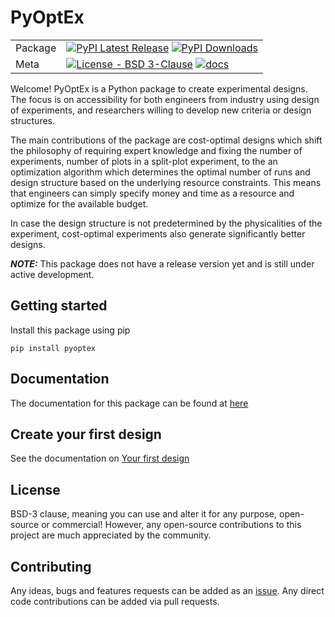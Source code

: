 # PyOptEx

| | |
| --- | --- |
| Package | [![PyPI Latest Release](https://img.shields.io/pypi/v/pyoptex.svg)](https://pypi.org/project/pyoptex/) [![PyPI Downloads](https://img.shields.io/pypi/dm/pyoptex.svg?label=PyPI%20downloads)](https://pypi.org/project/pyoptex/) |
| Meta | [![License - BSD 3-Clause](https://img.shields.io/pypi/l/pyoptex.svg)](https://github.com/mborn1/pyoptex/blob/main/LICENSE) [![docs](https://img.shields.io/readthedocs/pyoptex)](https://readthedocs.org/projects/pyoptex/badge/?version=latest) |

Welcome! PyOptEx is a Python package to create experimental designs.
The focus is on accessibility for both engineers from industry using design
of experiments, and researchers willing to develop new criteria or
design structures.

The main contributions of the package are cost-optimal designs which shift
the philosophy of requiring expert knowledge and fixing the number of experiments,
number of plots in a split-plot experiment, to the an optimization algorithm which
determines the optimal number of runs and design structure based on the
underlying resource constraints. This means that engineers can simply specify
money and time as a resource and optimize for the available budget.

In case the design structure is not predetermined by the physicalities of the
experiment, cost-optimal experiments also generate significantly better designs.

**_NOTE:_**  This package does not have a release version yet and is still under active development.

## Getting started

Install this package using pip

```
pip install pyoptex
```

## Documentation
The documentation for this package can be found at [here](https://pyoptex.readthedocs.io/en/latest/)

## Create your first design
See the documentation on [Your first design](https://pyoptex.readthedocs.io/en/latest/quickstart.html)

## License
BSD-3 clause, meaning you can use and alter it for any purpose,
open-source or commercial!
However, any open-source contributions to this project are much
appreciated by the community.

## Contributing
Any ideas, bugs and features requests can be added as an [issue](https://github.com/mborn1/pyoptex/issues). Any direct code contributions can be added via pull requests.
